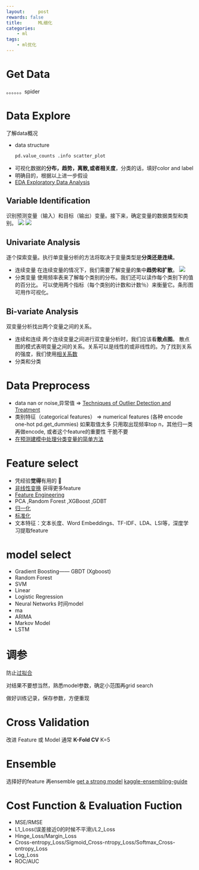 ```yaml
---
layout:     post
rewards: false
title:      ML细化
categories:
    - ml
tags:
    - ml优化
---
```


# Get Data
。。。。。。spider
# Data Explore
了解data概况

- data structure
    ```python
    pd.value_counts .info scatter_plot
    ```
- 可视化数据的**分布，趋势，离散,或者相关度**，分类的话，填好color and label
- 明确目的，根据以上进一步假设
- [EDA Exploratory Data Analysis](https://www.analyticsvidhya.com/blog/2016/01/guide-data-exploration/#one)

## Variable Identification
识别预测变量（输入）和目标（输出）变量。接下来，确定变量的数据类型和类别。
![](https://ws2.sinaimg.cn/large/006tNbRwgy1fw6wf8fdlaj31260ckjs4.jpg)
![](https://ws4.sinaimg.cn/large/006tNbRwgy1fw6wfwi1huj31200pm415.jpg)

## Univariate Analysis
逐个探索变量。执行单变量分析的方法将取决于变量类型是**分类还是连续**。
- 连续变量 在连续变量的情况下，我们需要了解变量的集中**趋势和扩散**。
![](https://ws1.sinaimg.cn/large/006tNbRwgy1fw6wost276j30os04faaf.jpg)
- 分类变量 使用频率表来了解每个类别的分布。我们还可以读作每个类别下的值的百分比。
可以使用两个指标（每个类别的计数和计数％）来衡量它。条形图可用作可视化。

## Bi-variate Analysis
双变量分析找出两个变量之间的关系。
- 连续和连续 两个连续变量之间进行双变量分析时，我们应该看**散点图**。
散点图的模式表明变量之间的关系。关系可以是线性的或非线性的。为了找到关系的强度，我们使用[相关系数](/2018/05/21/概率常用/#协方差-相关系数)
- 分类和分类 

# Data Preprocess
- data nan or noise,异常值 => [Techniques of Outlier Detection and Treatment](https://www.analyticsvidhya.com/blog/2016/01/guide-data-exploration/#three)
- 类别特征（categorical features） => numerical features (各种 encode one-hot pd.get_dummies)
    如果取值太多 只用取出现频率top n，其他归一类再做encode, 或者这个feature的重要性 干脆不要
- [在预测建模中处理分类变量的简单方法](https://www.analyticsvidhya.com/blog/2015/11/easy-methods-deal-categorical-variables-predictive-modeling/)

# Feature select
- 凭经验**觉得**有用的 🤣
- [非线性变换](/ml/2018/05/10/Bias_Variance_trick/#非线性变换) 获得更多feature
- [Feature Engineering](https://www.analyticsvidhya.com/blog/2016/01/guide-data-exploration/#four)
- PCA ,Random Forest ,XGBoost ,GDBT
- [归一化](/ml/2018/05/10/Bias_Variance_trick/#归一化)
- [标准化](/ml/2018/05/10/Bias_Variance_trick/#标准化)
- 文本特征：文本长度、Word Embeddings、TF-IDF、LDA、LSI等，深度学习提取feature

# model select
- Gradient Boosting—— GBDT (Xgboost)
- Random Forest
- SVM
- Linear
- Logistic Regression
- Neural Networks
时间model
- ma
- ARIMA
- Markov Model
- LSTM

# 调参
防止[过拟合](/ml/2018/05/10/Bias_Variance_trick/#过拟合)

对结果不要想当然，熟悉model参数，确定小范围再grid search

做好训练记录，保存参数，方便重现

# Cross Validation
改进 Feature 或 Model 
通常 **K-Fold CV** K=5

# Ensemble 
选择好的feature 再ensemble
[get a strong model](/ml/2018/04/30/集成学习/)
[kaggle-ensembling-guide](https://mlwave.com/kaggle-ensembling-guide/)

# Cost Function & Evaluation Fuction
- MSE/RMSE
- L1_Loss(误差接近0的时候不平滑)/L2_Loss
- Hinge_Loss/Margin_Loss
- Cross-entropy_Loss/Sigmoid_Cross-ntropy_Loss/Softmax_Cross-entropy_Loss
- Log_Loss
- ROC/AUC